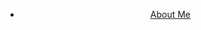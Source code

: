 <header>
    <nav>
        <ul>
            <li><a href="{{ '/about' | relative_url }}">About Me</a></li>
            <!-- Adicione outros itens do menu aqui se necessário -->
        </ul>
    </nav>
</header>
